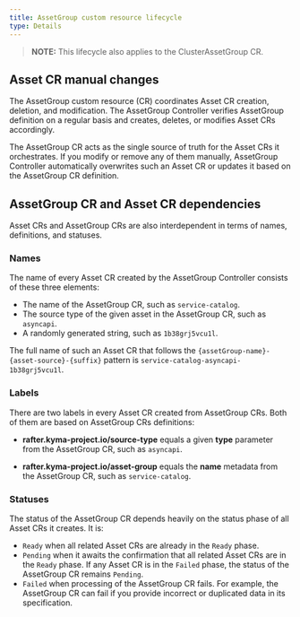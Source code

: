 ```yaml
---
title: AssetGroup custom resource lifecycle
type: Details
---
```


>**NOTE:** This lifecycle also applies to the ClusterAssetGroup CR.

## Asset CR manual changes

The AssetGroup custom resource (CR) coordinates Asset CR creation, deletion, and modification. The AssetGroup Controller verifies AssetGroup definition on a regular basis and creates, deletes, or modifies Asset CRs accordingly.

The AssetGroup CR acts as the single source of truth for the Asset CRs it orchestrates. If you modify or remove any of them manually, AssetGroup Controller automatically overwrites such an Asset CR or updates it based on the AssetGroup CR definition.

##  AssetGroup CR and Asset CR dependencies

Asset CRs and AssetGroup CRs are also interdependent in terms of names, definitions, and statuses.

### Names

The name of every Asset CR created by the AssetGroup Controller consists of these three elements:

- The name of the AssetGroup CR, such as `service-catalog`.
- The source type of the given asset in the AssetGroup CR, such as `asyncapi`.
- A randomly generated string, such as `1b38grj5vcu1l`.

The full name of such an Asset CR that follows the `{assetGroup-name}-{asset-source}-{suffix}` pattern is `service-catalog-asyncapi-1b38grj5vcu1l`.

### Labels

There are two labels in every Asset CR created from AssetGroup CRs. Both of them are based on AssetGroup CRs definitions:

- **rafter.kyma-project.io/source-type** equals a given **type** parameter from the AssetGroup CR, such as `asyncapi`.

- **rafter.kyma-project.io/asset-group** equals the **name** metadata from the AssetGroup CR, such as `service-catalog`.

### Statuses

The status of the AssetGroup CR depends heavily on the status phase of all Asset CRs it creates. It is:

- `Ready` when all related Asset CRs are already in the `Ready` phase.
- `Pending` when it awaits the confirmation that all related Asset CRs are in the `Ready` phase. If any Asset CR is in the `Failed` phase, the status of the AssetGroup CR remains `Pending`.
- `Failed` when processing of the AssetGroup CR fails. For example, the AssetGroup CR can fail if you provide incorrect or duplicated data in its specification.
